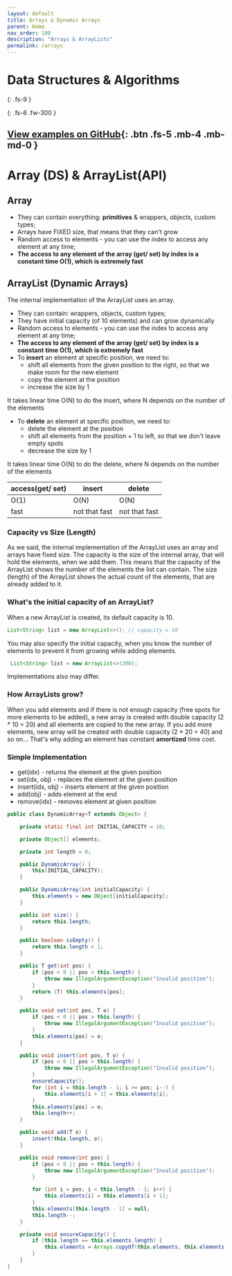 ```yaml
---
layout: default
title: Arrays & Dynamic Arrays
parent: Home
nav_order: 100
description: "Arrays & ArrayLists"
permalink: /arrays
---
```


# Data Structures & Algorithms
{: .fs-9 }
 
{: .fs-6 .fw-300 }

[View examples on GitHub](https://github.com/Iretha/data-structures-and-algorithms){: .btn .fs-5 .mb-4 .mb-md-0 }
---

# Array (DS) & ArrayList(API)

## Array
* They can contain everything: **primitives** & wrappers, objects, custom types; 
* Arrays have FIXED size, that means that they can't grow
* Random access to elements - you can use the index to access any element at any time; 
* **The access to any element of the array (get/ set) by index is a constant time O(1), which is extremely fast**

## ArrayList (Dynamic Arrays)
The internal implementation of the ArrayList uses an array.

* They can contain: wrappers, objects, custom types; 
* They have initial capacity (of 10 elements) and can grow dynamically
* Random access to elements - you can use the index to access any element at any time;
* **The access to any element of the array (get/ set) by index is a constant time O(1), which is extremely fast**
* To **insert** an element at specific position, we need to:
    * shift all elements from the given position to the right, so that we make room for the new element
    * copy the element at the position
    * increase the size by 1

It takes linear time O(N) to do the insert, where N depends on the number of the elements
* To **delete** an element at specific position, we need to:
    * delete the element at the position
    * shift all elements from the position + 1 to left, so that we don't leave empty spots
    * decrease the size by 1

It takes linear time O(N) to do the delete, where N depends on the number of the elements

access(get/ set)|insert|delete
---|---|---
O(1)|O(N)|O(N)
fast|not that fast|not that fast

### Capacity vs Size (Length)
As we said, the internal implementation of the ArrayList uses an array and arrays have fixed size.
The capacity is the size of the internal array, that will hold the elements, when we add them.
This means that the capacity of the ArrayList shows the number of the elements the list can contain. 
The size (length) of the ArrayList shows the actual count of the elements, that are already added to it.

### What's the initial capacity of an ArrayList?
When a new ArrayList is created, its default capacity is 10.
```java
List<String> list = new ArrayList<>(); // capacity = 10
```
You may also specify the initial capacity, when you know the number of elements to prevent it from growing while adding elements.
```java
 List<String> list = new ArrayList<>(300);
```
Implementations also may differ.

### How ArrayLists grow?
When you add elements and if there is not enough capacity (free spots for more elements to be added), 
a new array is created with double capacity (2 * 10 = 20) and all elements are copied to the new array.
If you add more elements, new array will be created with double capacity (2 * 20 = 40) and so on...
That's why adding an element has constant **amortized** time cost.

### Simple Implementation
* get(idx) - returns the element at the given position
* set(idx, obj) - replaces the element at the given position
* insert(idx, obj) - inserts element at the given position
* add(obj) - adds element at the end
* remove(idx) - removes element at given position

```java
public class DynamicArray<T extends Object> {

    private static final int INITIAL_CAPACITY = 10;

    private Object[] elements;

    private int length = 0;

    public DynamicArray() {
        this(INITIAL_CAPACITY);
    }

    public DynamicArray(int initialCapacity) {
        this.elements = new Object[initialCapacity];
    }

    public int size() {
        return this.length;
    }

    public boolean isEmpty() {
        return this.length < 1;
    }

    public T get(int pos) {
        if (pos < 0 || pos > this.length) {
            throw new IllegalArgumentException("Invalid position");
        }
        return (T) this.elements[pos];
    }

    public void set(int pos, T o) {
        if (pos < 0 || pos > this.length) {
            throw new IllegalArgumentException("Invalid position");
        }
        this.elements[pos] = o;
    }

    public void insert(int pos, T o) {
        if (pos < 0 || pos > this.length) {
            throw new IllegalArgumentException("Invalid position");
        }
        ensureCapacity();
        for (int i = this.length - 1; i >= pos; i--) {
            this.elements[i + 1] = this.elements[i];
        }
        this.elements[pos] = o;
        this.length++;
    }

    public void add(T o) {
        insert(this.length, o);
    }

    public void remove(int pos) {
        if (pos < 0 || pos > this.length) {
            throw new IllegalArgumentException("Invalid position");
        }

        for (int i = pos; i < this.length - 1; i++) {
            this.elements[i] = this.elements[i + 1];
        }
        this.elements[this.length - 1] = null;
        this.length--;
    }

    private void ensureCapacity() {
        if (this.length == this.elements.length) {
            this.elements = Arrays.copyOf(this.elements, this.elements.length * 2);
        }
    }
}
```




